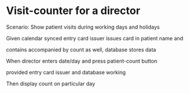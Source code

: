 # Visit-counter for a director

Scenario: Show patient visits during working days and holidays

Given calendar synced entry card issuer issues card in patient name and

contains accompanied by count as well, database stores data

When director enters date/day and press patient-count button

provided entry card issuer and database working

Then display count on particular day
